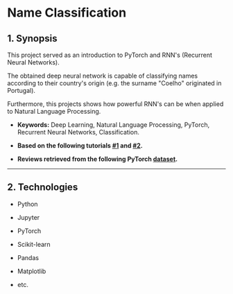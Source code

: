 # Name Classification

## 1. Synopsis

This project served as an introduction to PyTorch and RNN's (Recurrent Neural Networks).

The obtained deep neural network is capable of classifying names according to their country's origin (e.g. the surname "Coelho" originated in Portugal).

Furthermore, this projects shows how powerful RNN's can be when applied to Natural Language Processing.

- **Keywords:** Deep Learning, Natural Language Processing, PyTorch, Recurrent Neural Networks, Classification.

* **Based on the following tutorials [#1](https://www.youtube.com/watch?v=WEV61GmmPrk) and [#2](https://pytorch.org/tutorials/intermediate/char_rnn_classification_tutorial.html).**

- **Reviews retrieved from the following PyTorch [dataset](https://download.pytorch.org/tutorial/data.zip).**

---

## 2. Technologies

- Python

* Jupyter

- PyTorch

* Scikit-learn

- Pandas

* Matplotlib

- etc.
